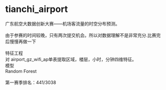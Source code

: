 # tianchi_airport
广东航空大数据创新大赛——机场客流量的时空分布预测。<br>
<br>
由于参赛的时间较晚，只有两次提交机会。所以对数据理解不是非常充分.比赛完后慢慢再做一下<br>
<br>
特征工程<br>
对 airport_gz_wifi_ap单表提取区域，楼层，小时，分钟四维特征。
<br>
模型<br>
Random Forest
<br>
<br>
第一赛季排名：441/3038

